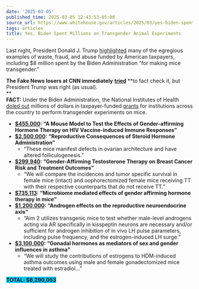 ```yaml
---
date: '2025-03-05'
published_time: 2025-03-05 12:43:53-05:00
source_url: https://www.whitehouse.gov/articles/2025/03/yes-biden-spent-millions-on-transgender-animal-experiments/
tags: articles
title: Yes, Biden Spent Millions on Transgender Animal Experiments
---
```

 
Last night, President Donald J. Trump
[highlighted](https://x.com/RapidResponse47/status/1897118092481945763)
many of the egregious examples of waste, fraud, and abuse funded by
American taxpayers, including $8 million spent by the Biden
Administration “for making mice transgender.”

**The Fake News losers at CNN immediately**
[**tried**](https://www.cnn.com/2025/03/04/politics/fact-check-trump-address-congress/index.html#:~:text=DOGE%20and%20transgender,among%20transgender%20women.)
**to fact check it, but President Trump was right (as usual).  
**  
**FACT:** Under the Biden Administration, the National Institutes of
Health [doled
out](https://www.washingtonexaminer.com/news/investigations/3267269/biden-administration-spent-millions-dollars-creating-transgender-animal-for-studies/)
millions of dollars in taxpayer-funded
[grants](https://www.washingtonexaminer.com/wp-content/uploads/2024/12/Transgender-mice-WCW-12-2024-v2.docx.pdf)
for institutions across the country to perform transgender experiments
on mice.

-   **[$455,000](https://reporter.nih.gov/project-details/10849830): “A
    Mouse Model to Test the Effects of Gender-affirming Hormone Therapy
    on HIV Vaccine-induced Immune Responses”**
-   **[$2,500,000](https://reporter.nih.gov/project-details/10619517):
    “Reproductive Consequences of Steroid Hormone Administration”**
    -   “These mice manifest defects in ovarian architecture and have
        altered folliculogenesis.”
-   **[$299,940](https://reporter.nih.gov/search/Y3xbwNgJV0-V2-RIROPR1Q/project-details/10912193#description):
    “Gender-Affirming Testosterone Therapy on Breast Cancer Risk and
    Treatment Outcomes”**
    -   “We will compare the incidences and tumor specific survival in
        female mice (intact) and oophorectomized female mice receiving
        TT with their respective counterparts that do not receive TT.”
-   **[$735,113](https://reporter.nih.gov/search/-NkoAnjCB0uKdDs0r_5qxw/project-details/10944419):
    “Microbiome mediated effects of gender affirming hormone therapy in
    mice”**
-   **[$1,200,000](https://reporter.nih.gov/project-details/11000334):
    “Androgen effects on the reproductive neuroendocrine axis”**
    -   “Aim 2 utilizes transgenic mice to test whether male-level
        androgens acting via AR specifically in kisspeptin neurons are
        necessary and/or sufficient for androgen inhibition of in vivo
        LH pulse parameters, including pulse frequency, and the
        estrogen-induced LH surge.”
-   **[$3,100,000](https://reporter.nih.gov/project-details/10891526):
    “Gonadal hormones as mediators of sex and gender influences in
    asthma”**
    -   “We will study the contributions of estrogens to HDM-induced
        asthma outcomes using male and female gonadectomized mice
        treated with estradiol…”

**<span class="mark has-inline-color"
style="background-color:#0DCBFF">TOTAL: $8,290,053</span>**
